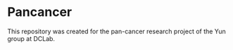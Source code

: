 # Pancancer
This repository was created for the pan-cancer research project of the Yun group at DCLab.

